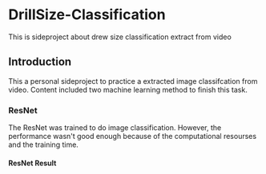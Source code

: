 # DrillSize-Classification
This is sideproject  about drew size classification extract from video
## Introduction
This a personal sideproject to practice a extracted image classifcation from video.
Content included two machine learning method to finish this task. 
### ResNet
The ResNet was trained to do image classification. However, the performance wasn't good enough because of the computational resourses and the training time.
#### ResNet Result

